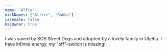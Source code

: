 ```yaml
---
name: "Alfie"
nickNames: ["Alfire", "Bubba"]
isFemale: false
hasOwner: true
---
```

I was saved by SOS Street Dogs and adopted by a lovely family in Utjeha. I have infinite energy, my "off"-switch is missing!
